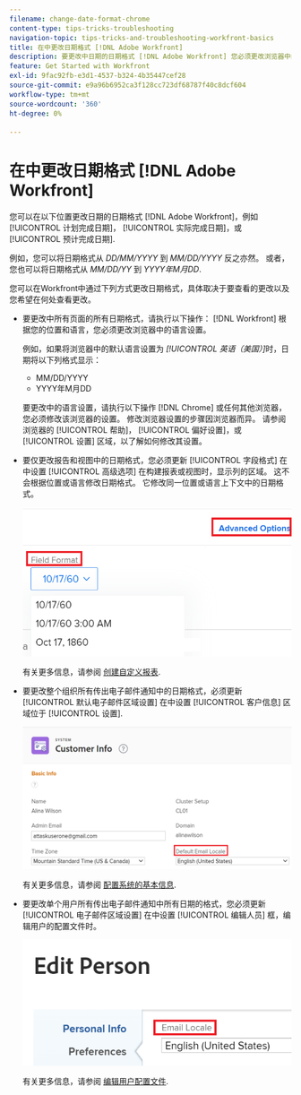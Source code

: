 ```yaml
---
filename: change-date-format-chrome
content-type: tips-tricks-troubleshooting
navigation-topic: tips-tricks-and-troubleshooting-workfront-basics
title: 在中更改日期格式 [!DNL Adobe Workfront]
description: 要更改中日期的日期格式 [!DNL Adobe Workfront] 您必须更改浏览器中的语言设置。
feature: Get Started with Workfront
exl-id: 9fac92fb-e3d1-4537-b324-4b35447cef28
source-git-commit: e9a96b6952ca3f128cc723df68787f40c8dcf604
workflow-type: tm+mt
source-wordcount: '360'
ht-degree: 0%

---
```


# 在中更改日期格式 [!DNL Adobe Workfront]

<!--this article used to be called "Change the date format in Adobe Workfront when using Chrome". The team decieded to make it more generic and hide the steps. Also see drafted content below-->

您可以在以下位置更改日期的日期格式 [!DNL Adobe Workfront]，例如 [!UICONTROL 计划完成日期]， [!UICONTROL 实际完成日期]，或 [!UICONTROL 预计完成日期].

例如，您可以将日期格式从 _DD/MM/YYYY_ 到 _MM/DD/YYYY_ 反之亦然。
或者，您也可以将日期格式从 _MM/DD/YY_ 到 _YYYY年M月DD_.

您可以在Workfront中通过下列方式更改日期格式，具体取决于要查看的更改以及您希望在何处查看更改。

* 要更改中所有页面的所有日期格式，请执行以下操作： [!DNL Workfront] 根据您的位置和语言，您必须更改浏览器中的语言设置。

  例如，如果将浏览器中的默认语言设置为 *[!UICONTROL 英语（美国）]*&#x200B;时，日期将以下列格式显示：

   * MM/DD/YYYY
   * YYYY年M月DD

  要更改中的语言设置，请执行以下操作 [!DNL Chrome] 或任何其他浏览器，您必须修改该浏览器的设置。 修改浏览器设置的步骤因浏览器而异。 请参阅浏览器的 [!UICONTROL 帮助]， [!UICONTROL 偏好设置]，或 [!UICONTROL 设置] 区域，以了解如何修改其设置。

* 要仅更改报告和视图中的日期格式，您必须更新 [!UICONTROL 字段格式] 在中设置 [!UICONTROL 高级选项] 在构建报表或视图时，显示列的区域。 这不会根据位置或语言修改日期格式。 它修改同一位置或语言上下文中的日期格式。

  ![](assets/field-format-in-advanced-options-of-a-view-highlighted.png)

  有关更多信息，请参阅 [创建自定义报表](../../reports-and-dashboards/reports/creating-and-managing-reports/create-custom-report.md).

* 要更改整个组织所有传出电子邮件通知中的日期格式，必须更新 [!UICONTROL 默认电子邮件区域设置] 在中设置 [!UICONTROL 客户信息] 区域位于 [!UICONTROL 设置].

  ![](assets/default-email-locale-field.png)

  有关更多信息，请参阅 [配置系统的基本信息](../../administration-and-setup/get-started-wf-administration/configure-basic-info.md).

* 要更改单个用户所有传出电子邮件通知中所有日期的格式，您必须更新 [!UICONTROL 电子邮件区域设置] 在中设置 [!UICONTROL 编辑人员] 框，编辑用户的配置文件时。

  ![](assets/email-locale-for-user-profile-highlighted.png)

  有关更多信息，请参阅 [编辑用户配置文件](../../administration-and-setup/add-users/create-and-manage-users/edit-a-users-profile.md).

<!--drafted because we should not document steps for a third-party application

To change your language settings in Chrome:

1. Click the 3-dots in the top right corner of your Chrome interface, then click **Settings**.
1. On the left area of the Settings page, expand **Advanced**, then click **Languages**.  
   Or  
   Search for *language*&nbsp;at the top of the Settings page, then click **Languages**.

1. In the **Language** list, locate the language and region that use your preferred date format.

   **Example:** If you speak English and you want the date format to be MM/DD/YYYY, you would select **English (United States)**. If you speak English and you want the date format to be DD/MM/YYY, you would select **English (United Kingdom)**.

1. (Conditional) If the language and region you want to use are not visible in the list, click **Add languages** to add it to the list.
1. Click the 3-dot menu next to the language and region you want to use, then click **Move to the top**.
1. Return to the Workfront interface, then refresh the page.  
   The date format is now updated in projects and other areas of Workfront that use MM/DD/YYYY or DD/MM/YYYY format when displaying dates.

   -->
